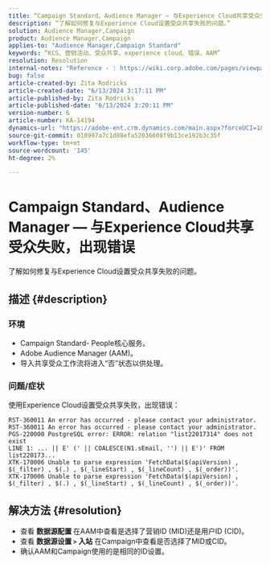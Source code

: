 ```yaml
---
title: “Campaign Standard、Audience Manager — 与Experience Cloud共享受众失败并出现错误”
description: “了解如何修复与Experience Cloud设置受众共享失败的问题。”
solution: Audience Manager,Campaign
product: Audience Manager,Campaign
applies-to: "Audience Manager,Campaign Standard"
keywords: “KCS、营销活动、受众共享、experience cloud、错误、AAM”
resolution: Resolution
internal-notes: "Reference - : https://wiki.corp.adobe.com/pages/viewpage.action?pageId=1061261145#space-menu-link-content  Resolved in - https://jira.corp.adobe.com/browse/CAMP-34744"
bug: false
article-created-by: Zita Rodricks
article-created-date: "6/13/2024 3:17:11 PM"
article-published-by: Zita Rodricks
article-published-date: "6/13/2024 3:20:11 PM"
version-number: 6
article-number: KA-14194
dynamics-url: "https://adobe-ent.crm.dynamics.com/main.aspx?forceUCI=1&pagetype=entityrecord&etn=knowledgearticle&id=0497d9fd-9729-ef11-840a-002248084fbb"
source-git-commit: 010997a7c1d08efa52036608f9b13ce192b3c35f
workflow-type: tm+mt
source-wordcount: '145'
ht-degree: 2%

---
```


# Campaign Standard、Audience Manager — 与Experience Cloud共享受众失败，出现错误


了解如何修复与Experience Cloud设置受众共享失败的问题。

## 描述 {#description}


### 环境

- Campaign Standard- People核心服务。
- Adobe Audience Manager (AAM)。
- 导入共享受众工作流将进入“否”状态以供处理。




### 问题/症状

使用Experience Cloud设置受众共享失败，出现错误：


```
RST-360011 An error has occurred - please contact your administrator.
RST-360011 An error has occurred - please contact your administrator.
PGS-220000 PostgreSQL error: ERROR: relation "list22017314" does not exist
LINE 1: ... || E' (' || COALESCE(N1.sEmail, '') || E')' FROM list220173...
XTK-170006 Unable to parse expression 'FetchData($(apiVersion) , $(_filter) , $(.) , $(_lineStart) , $(_lineCount) , $(_order))'.
XTK-170006 Unable to parse expression 'FetchData($(apiVersion) , $(_filter) , $(.) , $(_lineStart) , $(_lineCount) , $(_order))'.
```













## 解决方法 {#resolution}


- 查看 <b>数据源配置 </b>在AAM中查看是选择了营销ID (MID)还是用户ID (CID)。
- 查看 <b>数据源设置 `>`  入站</b> 在Campaign中查看是否选择了MID或CID。
- 确认AAM和Campaign使用的是相同的ID设置。











